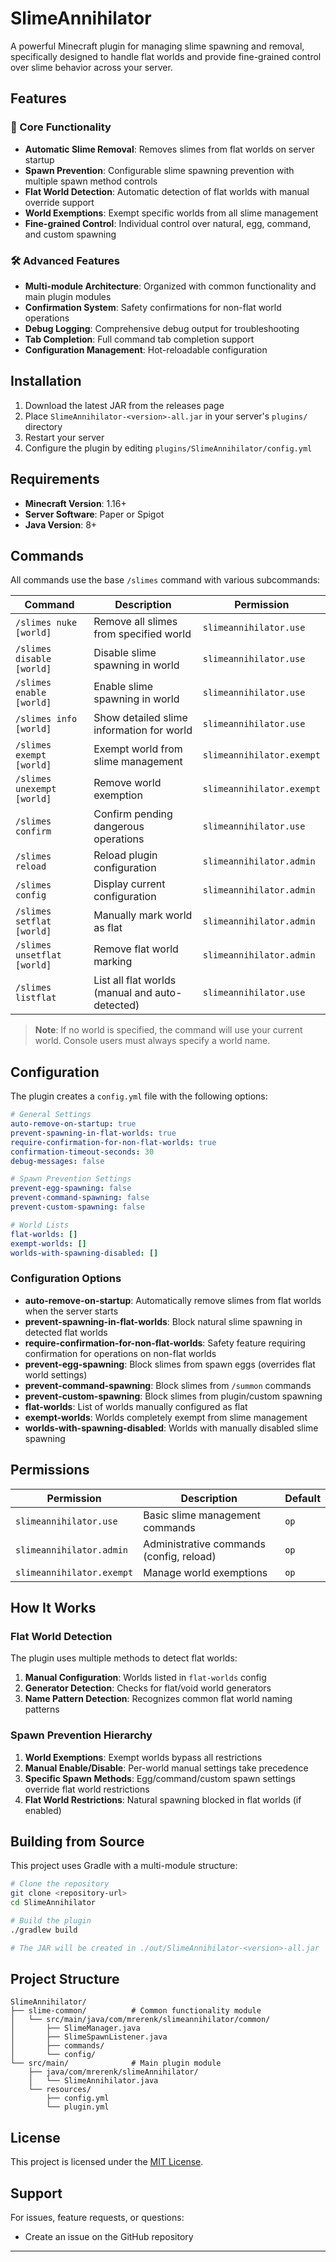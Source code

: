 # SlimeAnnihilator

A powerful Minecraft plugin for managing slime spawning and removal, specifically designed to handle flat worlds and provide fine-grained control over slime behavior across your server.

## Features

### 🎯 Core Functionality
- **Automatic Slime Removal**: Removes slimes from flat worlds on server startup
- **Spawn Prevention**: Configurable slime spawning prevention with multiple spawn method controls
- **Flat World Detection**: Automatic detection of flat worlds with manual override support
- **World Exemptions**: Exempt specific worlds from all slime management
- **Fine-grained Control**: Individual control over natural, egg, command, and custom spawning

### 🛠️ Advanced Features
- **Multi-module Architecture**: Organized with common functionality and main plugin modules
- **Confirmation System**: Safety confirmations for non-flat world operations
- **Debug Logging**: Comprehensive debug output for troubleshooting
- **Tab Completion**: Full command tab completion support
- **Configuration Management**: Hot-reloadable configuration

## Installation

1. Download the latest JAR from the releases page
2. Place `SlimeAnnihilator-<version>-all.jar` in your server's `plugins/` directory
3. Restart your server
4. Configure the plugin by editing `plugins/SlimeAnnihilator/config.yml`

## Requirements

- **Minecraft Version**: 1.16+
- **Server Software**: Paper or Spigot
- **Java Version**: 8+

## Commands

All commands use the base `/slimes` command with various subcommands:

| Command | Description | Permission |
|---------|-------------|------------|
| `/slimes nuke [world]` | Remove all slimes from specified world | `slimeannihilator.use` |
| `/slimes disable [world]` | Disable slime spawning in world | `slimeannihilator.use` |
| `/slimes enable [world]` | Enable slime spawning in world | `slimeannihilator.use` |
| `/slimes info [world]` | Show detailed slime information for world | `slimeannihilator.use` |
| `/slimes exempt [world]` | Exempt world from slime management | `slimeannihilator.exempt` |
| `/slimes unexempt [world]` | Remove world exemption | `slimeannihilator.exempt` |
| `/slimes confirm` | Confirm pending dangerous operations | `slimeannihilator.use` |
| `/slimes reload` | Reload plugin configuration | `slimeannihilator.admin` |
| `/slimes config` | Display current configuration | `slimeannihilator.admin` |
| `/slimes setflat [world]` | Manually mark world as flat | `slimeannihilator.admin` |
| `/slimes unsetflat [world]` | Remove flat world marking | `slimeannihilator.admin` |
| `/slimes listflat` | List all flat worlds (manual and auto-detected) | `slimeannihilator.use` |

> **Note**: If no world is specified, the command will use your current world. Console users must always specify a world name.

## Configuration

The plugin creates a `config.yml` file with the following options:

```yaml
# General Settings
auto-remove-on-startup: true
prevent-spawning-in-flat-worlds: true
require-confirmation-for-non-flat-worlds: true
confirmation-timeout-seconds: 30
debug-messages: false

# Spawn Prevention Settings
prevent-egg-spawning: false
prevent-command-spawning: false
prevent-custom-spawning: false

# World Lists
flat-worlds: []
exempt-worlds: []
worlds-with-spawning-disabled: []
```

### Configuration Options

- **auto-remove-on-startup**: Automatically remove slimes from flat worlds when the server starts
- **prevent-spawning-in-flat-worlds**: Block natural slime spawning in detected flat worlds
- **require-confirmation-for-non-flat-worlds**: Safety feature requiring confirmation for operations on non-flat worlds
- **prevent-egg-spawning**: Block slimes from spawn eggs (overrides flat world settings)
- **prevent-command-spawning**: Block slimes from `/summon` commands
- **prevent-custom-spawning**: Block slimes from plugin/custom spawning
- **flat-worlds**: List of worlds manually configured as flat
- **exempt-worlds**: Worlds completely exempt from slime management
- **worlds-with-spawning-disabled**: Worlds with manually disabled slime spawning

## Permissions

| Permission | Description | Default |
|------------|-------------|---------|
| `slimeannihilator.use` | Basic slime management commands | `op` |
| `slimeannihilator.admin` | Administrative commands (config, reload) | `op` |
| `slimeannihilator.exempt` | Manage world exemptions | `op` |

## How It Works

### Flat World Detection
The plugin uses multiple methods to detect flat worlds:
1. **Manual Configuration**: Worlds listed in `flat-worlds` config
2. **Generator Detection**: Checks for flat/void world generators
3. **Name Pattern Detection**: Recognizes common flat world naming patterns

### Spawn Prevention Hierarchy
1. **World Exemptions**: Exempt worlds bypass all restrictions
2. **Manual Enable/Disable**: Per-world manual settings take precedence
3. **Specific Spawn Methods**: Egg/command/custom spawn settings override flat world restrictions
4. **Flat World Restrictions**: Natural spawning blocked in flat worlds (if enabled)

## Building from Source

This project uses Gradle with a multi-module structure:

```bash
# Clone the repository
git clone <repository-url>
cd SlimeAnnihilator

# Build the plugin
./gradlew build

# The JAR will be created in ./out/SlimeAnnihilator-<version>-all.jar
```

## Project Structure

```
SlimeAnnihilator/
├── slime-common/          # Common functionality module
│   └── src/main/java/com/mrerenk/slimeannihilator/common/
│       ├── SlimeManager.java
│       ├── SlimeSpawnListener.java
│       ├── commands/
│       └── config/
└── src/main/              # Main plugin module
    ├── java/com/mrerenk/slimeAnnihilator/
    │   └── SlimeAnnihilator.java
    └── resources/
        ├── config.yml
        └── plugin.yml
```

## License

This project is licensed under the [MIT License](LICENSE).

## Support

For issues, feature requests, or questions:
- Create an issue on the GitHub repository

---
